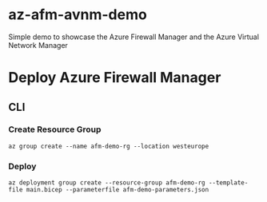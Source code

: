 # az-afm-avnm-demo

Simple demo to showcase the Azure Firewall Manager and the Azure Virtual Network Manager

# Deploy Azure Firewall Manager

## CLI

### Create Resource Group

```
az group create --name afm-demo-rg --location westeurope
```

### Deploy

```
az deployment group create --resource-group afm-demo-rg --template-file main.bicep --parameterfile afm-demo-parameters.json
```
